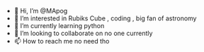 - 👋 Hi, I’m @MApog
- 👀 I’m interested in Rubiks Cube , coding , big fan of astronomy
- 🌱 I’m currently learning python
- 💞️ I’m looking to collaborate on no one currently
- 📫 How to reach me no need tho

<!---
BEAST-GAMER/BEAST-GAMER is a ✨ special ✨ repository because its `README.md` (this file) appears on your GitHub profile.
You can click the Preview link to take a look at your changes.
--->
